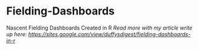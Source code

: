 # Fielding-Dashboards
Nascent Fielding Dashboards Created in R
_Read more with my article write up here: https://sites.google.com/view/duffysdigest/fielding-dashboards-in-r_
